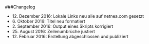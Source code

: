 ###Changelog

* 12\. Dezember 2016: Lokale Links neu alle auf netnea.com gesetzt
* 6\. Oktober 2016: Titel neu formatiert
* 2\. September 2016: Output eines Skripts korrigiert
* 25\. August 2016: Zeilenumbrüche justiert
* 12\. Februar 2016: Erstellung abgeschlossen und publiziert

